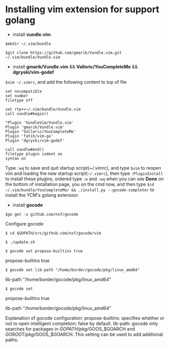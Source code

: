 # Installing vim extension for support golang

- install **vundle.vim**

`$mkdir ~/.vim/bundle`

`$git clone https://github.com/gmarik/Vundle.vim.git ~/.vim/bundle/Vundle.vim`

- install **gmarik/Vundle.vim** && **Valloric/YouCompleteMe** && **dgryski/vim-godef**

`$vim ~/.vimrc`, and add the following content to top of file
```
set nocompatible
set number
filetype off

set rtp+=~/.vim/bundle/Vundle.vim
call vundle#begin()

"Plugin 'VundleVim/Vundle.vim'
Plugin 'gmarik/Vundle.vim'
Plugin 'Valloric/YouCompleteMe'
Plugin 'fatih/vim-go'
Plugin 'dgryski/vim-godef'

call vundle#end()
filetype plugin indent on
syntax on
```
Type `:wq` to save and quit startup script(~/.vimrc), and type `$vim` to reopen vim and loading the new startup script(`~/.vimrc`), then type `:PluginInstall` to install these plugins, ordered type `:w` and `:wq` when you can see **Done** on the bottom of installation page, you on the cmd now, and then type `$cd ~/.vim/bundle/YouCompleteMe/ && ./install.py --gocode-completer` to install the YCM's golang extension

- install **gocode**

`$go get -u github.com/nsf/gocode`

Configure gocode

 `$ cd $GOPATH/src/github.com/nsf/gocode/vim`
 
 `$ ./update.sh`
 
 `$ gocode set propose-builtins true`

 propose-builtins true
 
 `$ gocode set lib-path "/home/border/gocode/pkg/linux_amd64"`
 
 lib-path "/home/border/gocode/pkg/linux_amd64"
 
 `$ gocode set`
 
 propose-builtins true
 
 lib-path "/home/border/gocode/pkg/linux_amd64"
 
Explanation of gocode configuration:
propose-builtins: specifies whether or not to open intelligent completion; false by default. lib-path: gocode only searches for packages in $GOPATH/pkg/$GOOS_$GOARCH and $GOROOT/pkg/$GOOS_$GOARCH. This setting can be used to add additional paths.
